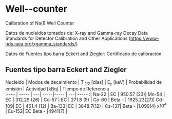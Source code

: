 # Well--counter
Calibration of Na(I) Well Counter 


Datos de nucleidos tomados de: 
X-ray and Gamma-ray Decay Data Standards for Detector Calibration and Other Applications (https://www-nds.iaea.org/xgamma_standards/)

Datos de Fuentes tipo barra Eckert and Ziegler: 
Certificado de calibración 


## Fuentes tipo barra Eckert and Ziegler ###


 Nucleido  | Modos de decaimiento | T $_{1/2}$ [días] | E$_{\gamma}$ [keV] | Probabilidad de emisión | Actividad [kBq] | Tiempo de Referencia   
:---- | ----- | ---| -----|----- | ---| ----- :| 
Na-22 | EC | 950.57 (23)|
Mn-54 | EC | 312.29 (26) |
Co-57 | EC | 271.8 (5) |
Co-60 | Beta - | 1925.23(27)|
Cd-109| EC | 461.4 (12) |
Ba-133| EC | 3848.7(12) |
Cs-137| Beta - |1.099(4) x$10^4$ |
Eu-152| EC Beta - |4941(7) |
